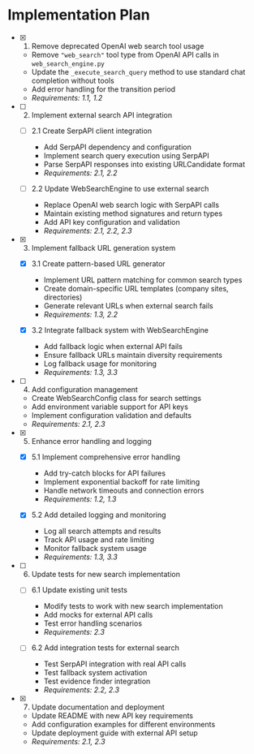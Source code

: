 # Implementation Plan

- [x] 1. Remove deprecated OpenAI web search tool usage
  - Remove `"web_search"` tool type from OpenAI API calls in `web_search_engine.py`
  - Update the `_execute_search_query` method to use standard chat completion without tools
  - Add error handling for the transition period
  - _Requirements: 1.1, 1.2_

- [ ] 2. Implement external search API integration
  - [ ] 2.1 Create SerpAPI client integration
    - Add SerpAPI dependency and configuration
    - Implement search query execution using SerpAPI
    - Parse SerpAPI responses into existing URLCandidate format
    - _Requirements: 2.1, 2.2_

  - [ ] 2.2 Update WebSearchEngine to use external search
    - Replace OpenAI web search logic with SerpAPI calls
    - Maintain existing method signatures and return types
    - Add API key configuration and validation
    - _Requirements: 2.1, 2.2, 2.3_

- [x] 3. Implement fallback URL generation system
  - [x] 3.1 Create pattern-based URL generator
    - Implement URL pattern matching for common search types
    - Create domain-specific URL templates (company sites, directories)
    - Generate relevant URLs when external search fails
    - _Requirements: 1.3, 2.2_

  - [x] 3.2 Integrate fallback system with WebSearchEngine
    - Add fallback logic when external API fails
    - Ensure fallback URLs maintain diversity requirements
    - Log fallback usage for monitoring
    - _Requirements: 1.3, 3.3_

- [ ] 4. Add configuration management
  - Create WebSearchConfig class for search settings
  - Add environment variable support for API keys
  - Implement configuration validation and defaults
  - _Requirements: 2.1, 2.3_

- [x] 5. Enhance error handling and logging
  - [x] 5.1 Implement comprehensive error handling
    - Add try-catch blocks for API failures
    - Implement exponential backoff for rate limiting
    - Handle network timeouts and connection errors
    - _Requirements: 1.2, 1.3_

  - [x] 5.2 Add detailed logging and monitoring
    - Log all search attempts and results
    - Track API usage and rate limiting
    - Monitor fallback system usage
    - _Requirements: 1.3, 3.3_

- [ ] 6. Update tests for new search implementation
  - [ ] 6.1 Update existing unit tests
    - Modify tests to work with new search implementation
    - Add mocks for external API calls
    - Test error handling scenarios
    - _Requirements: 2.3_

  - [ ] 6.2 Add integration tests for external search
    - Test SerpAPI integration with real API calls
    - Test fallback system activation
    - Test evidence finder integration
    - _Requirements: 2.2, 2.3_

- [x] 7. Update documentation and deployment
  - Update README with new API key requirements
  - Add configuration examples for different environments
  - Update deployment guide with external API setup
  - _Requirements: 2.1, 2.3_